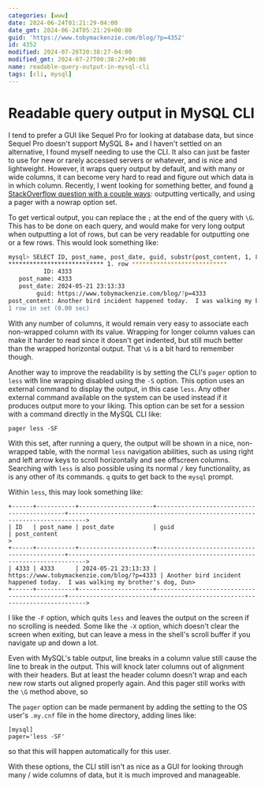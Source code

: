 ```yaml
---
categories: [www]
date: 2024-06-24T01:21:29-04:00
date_gmt: 2024-06-24T05:21:29+00:00
guid: 'https://www.tobymackenzie.com/blog/?p=4352'
id: 4352
modified: 2024-07-26T20:38:27-04:00
modified_gmt: 2024-07-27T00:38:27+00:00
name: readable-query-output-in-mysql-cli
tags: [cli, mysql]
---
```


Readable query output in MySQL CLI
==================================

I tend to prefer a GUI like Sequel Pro for looking at database data, but since Sequel Pro doesn't support MySQL 8+ and I haven't settled on an alternative, I found myself needing to use the CLI.  It also can just be faster to use for new or rarely accessed servers or whatever, and is nice and lightweight.  However, it wraps query output by default, and with many or wide columns, it can become very hard to read and figure out which data is in which column.  Recently, I went looking for something better, and found [a StackOverflow question with a couple ways](https://stackoverflow.com/a/46180255): outputting vertically, and using a pager with a nowrap option set.

<!--more-->

To get vertical output, you can replace the `;` at the end of the query with `\G`.  This has to be done on each query, and would make for very long output when outputting a lot of rows, but can be very readable for outputting one or a few rows.  This would look something like:

``` sh
mysql> SELECT ID, post_name, post_date, guid, substr(post_content, 1, 80) as post_content FROM posts limit 1\G
*************************** 1. row ***************************
          ID: 4333
   post_name: 4333
   post_date: 2024-05-21 23:13:33
        guid: https://www.tobymackenzie.com/blog/?p=4333
post_content: Another bird incident happened today.  I was walking my brother's dog, Duncan, w
1 row in set (0.00 sec)
```

With any number of columns, it would remain very easy to associate each non-wrapped column with its value.  Wrapping for longer column values can make it harder to read since it doesn't get indented, but still much better than the wrapped horizontal output.  That `\G` is a bit hard to remember though.

Another way to improve the readability is by setting the CLI's `pager` option to `less` with line wrapping disabled using the `-S` option.  This option uses an external command to display the output, in this case `less`.  Any other external command available on the system can be used instead if it produces output more to your liking.  This option can be set for a session with a command directly in the MySQL CLI like:

```
pager less -SF
```

With this set, after running a query, the output will be shown in a nice, non-wrapped table, with the normal `less` navigation abilities, such as using right and left arrow keys to scroll horizontally and see offscreen columns.  Searching with `less` is also possible using its normal `/` key functionality, as is any other of its commands.  `q` quits to get back to the `mysql` prompt.

Within `less`, this may look something like:

```
+------+-----------+---------------------+--------------------------------------------+--------------------------------------------------------------------------->
| ID   | post_name | post_date           | guid                                       | post_content                                                              >
+------+-----------+---------------------+--------------------------------------------+--------------------------------------------------------------------------->
| 4333 | 4333      | 2024-05-21 23:13:33 | https://www.tobymackenzie.com/blog/?p=4333 | Another bird incident happened today.  I was walking my brother's dog, Dun>
+------+-----------+---------------------+--------------------------------------------+--------------------------------------------------------------------------->

```

I like the `-F` option, which quits `less` and leaves the output on the screen if no scrolling is needed.  Some like the `-X` option, which doesn't clear the screen when exiting, but can leave a mess in the shell's scroll buffer if you navigate up and down a lot.

Even with MySQL's table output, line breaks in a column value still cause the line to break in the output.  This will knock later columns out of alignment with their headers.  But at least the header column doesn't wrap and each new row starts out aligned properly again.  And this pager still works with the `\G` method above, so 

The `pager` option can be made permanent by adding the setting to the OS user's `.my.cnf` file in the home directory, adding lines like:

```
[mysql]
pager='less -SF'
```

so that this will happen automatically for this user.

With these options, the CLI still isn't as nice as a GUI for looking through many / wide columns of data, but it is much improved and manageable.

